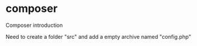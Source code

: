 # composer
Composer introduction

Need to create a folder "src" and add a empty archive named "config.php"
